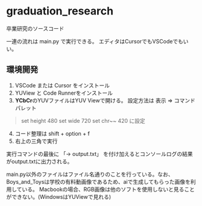 # graduation_research
卒業研究のソースコード

一連の流れは main.py で実行できる。
エディタはCursorでもVSCodeでもいい。

## 環境開発
1. VSCode または Cursor をインストール
2. YUView と Code Runnerをインストール
3. **YCbCr**のYUVファイルはYUV Viewで開ける。
設定方法は
表示 => コマンドパレット
>set height 480
>set wide 720
>set chr~~ 420
に設定
4. コード整理は shift + option + f
5. 右上の三角で実行

実行コマンドの最後に 「-> output.txt」 を付け加えるとコンソールログの結果がoutput.txtに出力される。


main.py以外のファイルはファイル名通りのことを行っている。なお、Boys_and_Toysは学校の有料動画像であるため、aiで生成してもらった画像を利用している。
Macbookの場合、RGB画像は他のソフトを使用しないと見ることができない。(WindowsはYUViewで見れる)